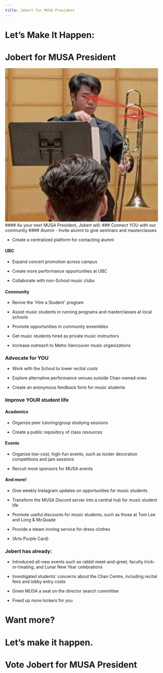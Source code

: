 ```yaml
---
title: Jobert for MUSA President
---
```

# Let’s Make It Happen:
# Jobert for MUSA President
<img src ="assets/Jobert Test.png" alt="TROMBONE TSAR"/>
#### As your next MUSA President, Jobert will:
### Connect YOU with our community
#### Alumni
- Invite alumni to give seminars and masterclasses

- Create a centralized platform for contacting alumni

#### UBC
- Expand concert promotion across campus

- Create more performance opportunities at UBC

- Collaborate with non-School music clubs

#### Community
- Revive the 'Hire a Student' program

- Assist music students in running programs and masterclasses at local schools

- Promote opportunities in community ensembles

- Get music students hired as private music instructors

- Increase outreach to Metro Vancouver music organizations

### Advocate for YOU
- Work with the School to lower recital costs

- Explore alternative performance venues outside Chan-owned ones

- Create an anonymous feedback form for music students

### Improve YOUR student life
#### Academics
- Organize peer tutoring/group studying sessions

- Create a public repository of class resources

#### Events
- Organize low-cost, high-fun events, such as locker decoration competitions and jam sessions

- Recruit more sponsors for MUSA events
#### And more!
- Give weekly Instagram updates on opportunities for music students

- Transform the MUSA Discord server into a central hub for music student life

- Promote useful discounts for music students, such as those at Tom Lee and Long & McQuade

- Provide a steam ironing service for dress clothes

- (Arts Purple Card)

### Jobert has already:
- Introduced all-new events such as rabbit meet-and-greet, faculty trick-or-treating, and Lunar New Year celebrations

- Investigated students’ concerns about the Chan Centre, including recital fees and lobby entry costs

- Given MUSA a seat on the director search committee

- Freed up more lockers for you

# Want more?
# Let’s make it happen.
# Vote Jobert for MUSA President
